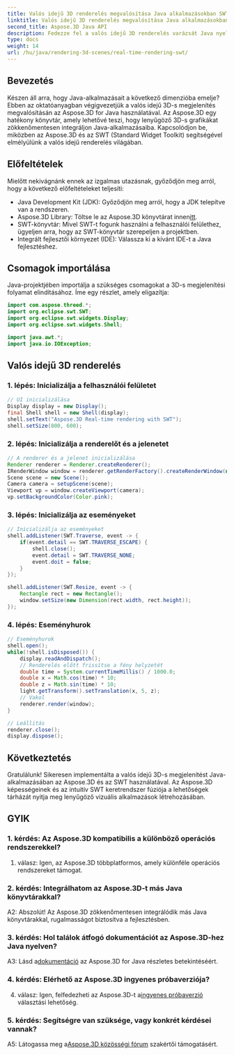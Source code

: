 ```yaml
---
title: Valós idejű 3D renderelés megvalósítása Java alkalmazásokban SWT használatával
linktitle: Valós idejű 3D renderelés megvalósítása Java alkalmazásokban SWT használatával
second_title: Aspose.3D Java API
description: Fedezze fel a valós idejű 3D renderelés varázsát Java nyelven az Aspose.3D segítségével. Lenyűgöző vizuálisan lenyűgöző alkalmazásokat hozhat létre.
type: docs
weight: 14
url: /hu/java/rendering-3d-scenes/real-time-rendering-swt/
---
```

## Bevezetés

Készen áll arra, hogy Java-alkalmazásait a következő dimenzióba emelje? Ebben az oktatóanyagban végigvezetjük a valós idejű 3D-s megjelenítés megvalósításán az Aspose.3D for Java használatával. Az Aspose.3D egy hatékony könyvtár, amely lehetővé teszi, hogy lenyűgöző 3D-s grafikákat zökkenőmentesen integráljon Java-alkalmazásaiba. Kapcsolódjon be, miközben az Aspose.3D és az SWT (Standard Widget Toolkit) segítségével elmélyülünk a valós idejű renderelés világában.

## Előfeltételek

Mielőtt nekivágnánk ennek az izgalmas utazásnak, győződjön meg arról, hogy a következő előfeltételeket teljesíti:

- Java Development Kit (JDK): Győződjön meg arról, hogy a JDK telepítve van a rendszeren.
-  Aspose.3D Library: Töltse le az Aspose.3D könyvtárat innen[itt](https://releases.aspose.com/3d/java/).
- SWT-könyvtár: Mivel SWT-t fogunk használni a felhasználói felülethez, ügyeljen arra, hogy az SWT-könyvtár szerepeljen a projektben.
- Integrált fejlesztői környezet (IDE): Válassza ki a kívánt IDE-t a Java fejlesztéshez.

## Csomagok importálása

Java-projektjében importálja a szükséges csomagokat a 3D-s megjelenítési folyamat elindításához. Íme egy részlet, amely eligazítja:

```java
import com.aspose.threed.*;
import org.eclipse.swt.SWT;
import org.eclipse.swt.widgets.Display;
import org.eclipse.swt.widgets.Shell;

import java.awt.*;
import java.io.IOException;
```

## Valós idejű 3D renderelés

### 1. lépés: Inicializálja a felhasználói felületet
```java
// UI inicializálása
Display display = new Display();
final Shell shell = new Shell(display);
shell.setText("Aspose.3D Real-time rendering with SWT");
shell.setSize(800, 600);
```

### 2. lépés: Inicializálja a renderelőt és a jelenetet
```java
// A renderer és a jelenet inicializálása
Renderer renderer = Renderer.createRenderer();
IRenderWindow window = renderer.getRenderFactory().createRenderWindow(new RenderParameters(), WindowHandle.fromWin32(shell.handle));
Scene scene = new Scene();
Camera camera = setupScene(scene);
Viewport vp = window.createViewport(camera);
vp.setBackgroundColor(Color.pink);
```

### 3. lépés: Inicializálja az eseményeket
```java
// Inicializálja az eseményeket
shell.addListener(SWT.Traverse, event -> {
    if(event.detail == SWT.TRAVERSE_ESCAPE) {
        shell.close();
        event.detail = SWT.TRAVERSE_NONE;
        event.doit = false;
    }
});

shell.addListener(SWT.Resize, event -> {
    Rectangle rect = new Rectangle();
    window.setSize(new Dimension(rect.width, rect.height));
});
```

### 4. lépés: Eseményhurok
```java
// Eseményhurok
shell.open();
while(!shell.isDisposed()) {
    display.readAndDispatch();
    // Renderelés előtt frissítse a fény helyzetét
    double time = System.currentTimeMillis() / 1000.0;
    double x = Math.cos(time) * 10;
    double z = Math.sin(time) * 10;
    light.getTransform().setTranslation(x, 5, z);
    // Vakol
    renderer.render(window);
}

// Leállitás
renderer.close();
display.dispose();
```

## Következtetés

Gratulálunk! Sikeresen implementálta a valós idejű 3D-s megjelenítést Java-alkalmazásában az Aspose.3D és az SWT használatával. Az Aspose.3D képességeinek és az intuitív SWT keretrendszer fúziója a lehetőségek tárházát nyitja meg lenyűgöző vizuális alkalmazások létrehozásában.

## GYIK

### 1. kérdés: Az Aspose.3D kompatibilis a különböző operációs rendszerekkel?

1. válasz: Igen, az Aspose.3D többplatformos, amely különféle operációs rendszereket támogat.

### 2. kérdés: Integrálhatom az Aspose.3D-t más Java könyvtárakkal?

A2: Abszolút! Az Aspose.3D zökkenőmentesen integrálódik más Java könyvtárakkal, rugalmasságot biztosítva a fejlesztésben.

### 3. kérdés: Hol találok átfogó dokumentációt az Aspose.3D-hez Java nyelven?

 A3: Lásd a[dokumentáció](https://reference.aspose.com/3d/java/) az Aspose.3D for Java részletes betekintéséért.

### 4. kérdés: Elérhető az Aspose.3D ingyenes próbaverziója?

 4. válasz: Igen, felfedezheti az Aspose.3D-t a[ingyenes próbaverzió](https://releases.aspose.com/) választási lehetőség.

### 5. kérdés: Segítségre van szüksége, vagy konkrét kérdései vannak?

A5: Látogassa meg a[Aspose.3D közösségi fórum](https://forum.aspose.com/c/3d/18) szakértői támogatásért.